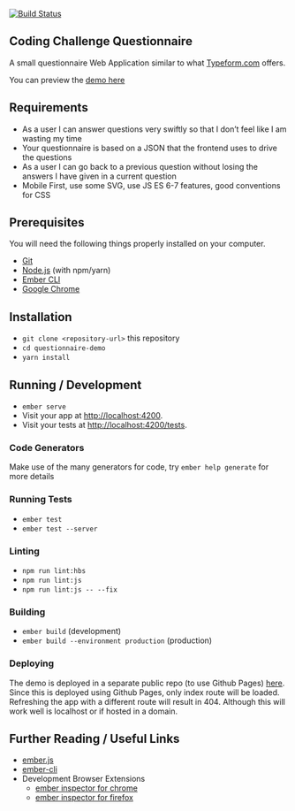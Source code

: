 [![Build Status](https://travis-ci.com/pragatheeswarans/questionnaire-demo.svg?token=RMGi8FKA3gRCCgJxHN19&branch=master)](https://travis-ci.com/pragatheeswarans/questionnaire-demo)

## Coding Challenge Questionnaire

A small questionnaire Web Application similar to what [Typeform.com](https://www.typeform.com/#home-examples) offers.

You can preview the [demo here](https://pragatheeswarans.github.io/demo)

## Requirements
- As a user I can answer questions very swiftly so that I don’t feel like I am wasting my time
- Your questionnaire is based on a JSON that the frontend uses to drive the questions
- As a user I can go back to a previous question without losing the answers I have given in a current
question
- Mobile First, use some SVG, use JS ES 6-7 features, good conventions for CSS

## Prerequisites

You will need the following things properly installed on your computer.

* [Git](https://git-scm.com/)
* [Node.js](https://nodejs.org/) (with npm/yarn)
* [Ember CLI](https://ember-cli.com/)
* [Google Chrome](https://google.com/chrome/)

## Installation

* `git clone <repository-url>` this repository
* `cd questionnaire-demo`
* `yarn install`

## Running / Development

* `ember serve`
* Visit your app at [http://localhost:4200](http://localhost:4200).
* Visit your tests at [http://localhost:4200/tests](http://localhost:4200/tests).

### Code Generators

Make use of the many generators for code, try `ember help generate` for more details

### Running Tests

* `ember test`
* `ember test --server`

### Linting

* `npm run lint:hbs`
* `npm run lint:js`
* `npm run lint:js -- --fix`

### Building

* `ember build` (development)
* `ember build --environment production` (production)

### Deploying

The demo is deployed in a separate public repo (to use Github Pages) [here](https://github.com/pragatheeswarans/demo/).
Since this is deployed using Github Pages, only index route will be loaded. Refreshing the app with a different route will result in 404. Although this will work well is localhost or if hosted in a domain.

## Further Reading / Useful Links

* [ember.js](https://emberjs.com/)
* [ember-cli](https://ember-cli.com/)
* Development Browser Extensions
  * [ember inspector for chrome](https://chrome.google.com/webstore/detail/ember-inspector/bmdblncegkenkacieihfhpjfppoconhi)
  * [ember inspector for firefox](https://addons.mozilla.org/en-US/firefox/addon/ember-inspector/)
